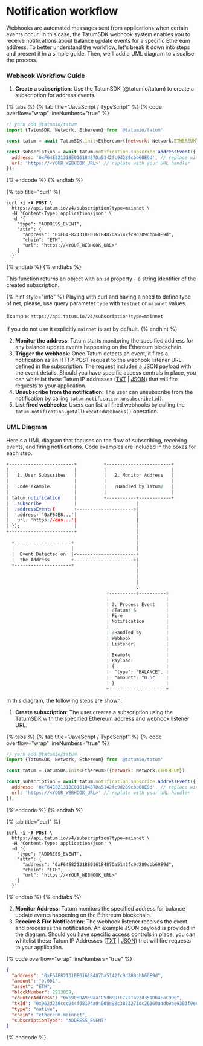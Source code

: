 # Notification workflow

Webhooks are automated messages sent from applications when certain events occur. In this case, the TatumSDK webhook system enables you to receive notifications about balance update events for a specific Ethereum address. To better understand the workflow, let's break it down into steps and present it in a simple guide. Then, we'll add a UML diagram to visualise the process.

### Webhook Workflow Guide

1. **Create a subscription**: Use the TatumSDK (@tatumio/tatum) to create a subscription for address events.

{% tabs %}
{% tab title="JavaScript / TypeScript" %}
{% code overflow="wrap" lineNumbers="true" %}
```javascript
// yarn add @tatumio/tatum
import {TatumSDK, Network, Ethereum} from '@tatumio/tatum'

const tatum = await TatumSDK.init<Ethereum>({network: Network.ETHEREUM})

const subscription = await tatum.notification.subscribe.addressEvent({
  address: '0xF64E82131BE01618487Da5142fc9d289cbb60E9d', // replace with your address
  url: 'https://<YOUR_WEBHOOK_URL>' // replate with your URL handler
});
```
{% endcode %}
{% endtab %}

{% tab title="curl" %}
<pre class="language-bash" data-overflow="wrap" data-line-numbers><code class="lang-bash"><strong>curl -i -X POST \
</strong>  https://api.tatum.io/v4/subscription?type=mainnet \
  -H 'Content-Type: application/json' \
  -d '{
    "type": "ADDRESS_EVENT",
    "attr": {
      "address": "0xF64E82131BE01618487Da5142fc9d289cbb60E9d",
      "chain": "ETH",
      "url": "https://&#x3C;YOUR_WEBHOOK_URL>"
    }
  }'
</code></pre>
{% endtab %}
{% endtabs %}

This function returns an object with an `id` property - a string identifier of the created subscription.

{% hint style="info" %}
Playing with curl and having a need to define type of net, please, use query parameter `type` with `testnet` or `mainnet` values.\
\
Example: `https://api.tatum.io/v4/subscription?type=mainnet`\
\
If you do not use it explicitly `mainnet` is set by default.
{% endhint %}

2. **Monitor the address**: Tatum starts monitoring the specified address for any balance update events happening on the Ethereum blockchain.
3. **Trigger the webhook**: Once Tatum detects an event, it fires a notification as an HTTP POST request to the webhook listener URL defined in the subscription. The request includes a JSON payload with the event details. Should you have specific access controls in place, you can whitelist these Tatum IP addresses ([TXT](https://ips.tatum.com/ips.txt) | [JSON](https://ips.tatum.com/ips.json)) that will fire requests to your application.&#x20;
4. **Unsubscribe from the notification**: The user can unsubscribe from the notification by calling `tatum.notification.unsubscribe(id)`.
5. **List fired webhooks**: Users can list all fired webhooks by calling the `tatum.notification.getAllExecutedWebhooks()` operation.

### UML Diagram

Here's a UML diagram that focuses on the flow of subscribing, receiving events, and firing notifications. Code examples are included in the boxes for each step.

```css
+------------------------+          +------------------------+
|                        |          |                        |
|   1. User Subscribes   |          |   2. Monitor Address   |
|                        |          |                        |
|   Code example:        |          |   (Handled by Tatum)   |
|                        |          |                        |
| tatum.notification     |          +-----------+------------+
|  .subscribe            |                      |
|  .addressEvent({       +--------------------->|
|   address: '0xF64E8...'|                      |
|   url: 'https://das...'|                      |
| });                    |                      |
+------------------------+                      |
                                                |
  +---------------------+                       |
  |                     |                       |
  |  Event Detected on  |<----------------------+
  |  the Address        +---------------------->|
  +---------------------+                       |
                                                |
                                                |
                                                |
                                                v
                                     +----------+----------+
                                     |                     |
                                     | 3. Process Event    |
                                     | (Tatum) &           |
                                     | Fire                |
                                     | Notification        |
                                     |                     |
                                     | (Handled by         |
                                     | Webhook             |
                                     | Listener)           |
                                     |                     |
                                     | Example             |
                                     | Payload:            |
                                     | {                   |
                                     |  "type": "BALANCE", |
                                     |  "amount": "0.5"    |
                                     | }                   |
                                     +---------------------+
```

In this diagram, the following steps are shown:

1. **Create subscription**: The user creates a subscription using the TatumSDK with the specified Ethereum address and webhook listener URL.

{% tabs %}
{% tab title="JavaScript / TypeScript" %}
{% code overflow="wrap" lineNumbers="true" %}
```javascript
// yarn add @tatumio/tatum
import {TatumSDK, Network, Ethereum} from '@tatumio/tatum'

const tatum = TatumSDK.init<Ethereum>({network: Network.ETHEREUM})

const subscription = await tatum.notification.subscribe.addressEvent({
  address: '0xF64E82131BE01618487Da5142fc9d289cbb60E9d', // replace with your address
  url: 'https://<YOUR_WEBHOOK_URL>' // replate with your URL handler
});
```
{% endcode %}
{% endtab %}

{% tab title="curl" %}
<pre class="language-bash"><code class="lang-bash"><strong>curl -i -X POST \
</strong>  https://api.tatum.io/v4/subscription?type=mainnet \
  -H 'Content-Type: application/json' \
  -d '{
    "type": "ADDRESS_EVENT",
    "attr": {
      "address": "0xF64E82131BE01618487Da5142fc9d289cbb60E9d",
      "chain": "ETH",
      "url": "https://&#x3C;YOUR_WEBHOOK_URL>"
    }
  }'
</code></pre>
{% endtab %}
{% endtabs %}

2. **Monitor Address**: Tatum monitors the specified address for balance update events happening on the Ethereum blockchain.
3. **Receive & Fire Notification**:  The webhook listener receives the event and processes the notification. An example JSON payload is provided in the diagram. Should you have specific access controls in place, you can whitelist these Tatum IP Addresses ([TXT](https://ips.tatum.com/ips.txt) | [JSON](https://ips.tatum.com/ips.json)) that will fire requests to your application.

{% code overflow="wrap" lineNumbers="true" %}
```json
{
  "address": "0xF64E82131BE01618487Da5142fc9d289cbb60E9d",
  "amount": "0.001",
  "asset": "ETH",
  "blockNumber": 2913059,
  "counterAddress": "0x690B9A9E9aa1C9dB991C7721a92d351Db4FaC990",
  "txId": "0x062d236ccc044f68194a04008e98c3823271dc26160a4db9ae9303f9ecfc7bf6",
  "type": "native",
  "chain": "ethereum-mainnet",
  "subscriptionType": "ADDRESS_EVENT"
}
```
{% endcode %}
